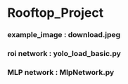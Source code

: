 # Rooftop_Project
### example_image : download.jpeg
### roi network : yolo_load_basic.py
### MLP network : MlpNetwork.py
